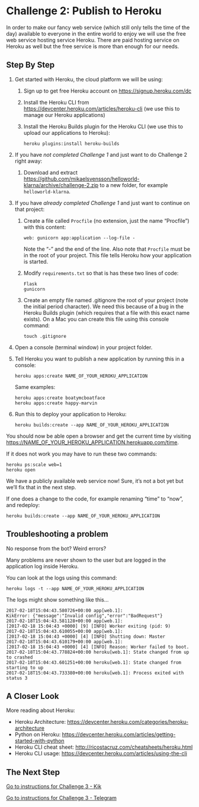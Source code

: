 # Challenge 2: Publish to Heroku
 
In order to make our fancy web service (which still only tells the time of the day) available to everyone in the entire world to enjoy we will use the free web service hosting service Heroku. There are paid hosting service on Heroku as well but the free service is more than enough for our needs.

## Step By Step

1.  Get started with Heroku, the cloud platform we will be using:

    1.  Sign up to get free Heroku account on https://signup.heroku.com/dc
    
    1.  Install the Heroku CLI from 
        https://devcenter.heroku.com/articles/heroku-cli 
        (we use this to manage our Heroku applications)
    
    1.  Install the Heroku Builds plugin for the Heroku CLI (we use this to upload our applications to Heroku):
        
            heroku plugins:install heroku-builds

1.  If you have _not completed Challenge 1_ and just want to do Challenge 2 right away:

    1.  Download and extract https://github.com/mikaelsvensson/helloworld-klarna/archive/challenge-2.zip 
        to a new folder, for example ```helloworld-klarna```.

1.  If you have _already completed Challenge 1_ and just want to continue on that project:

    1.  Create a file called ```Procfile``` (no extension, just the name “Procfile”) with this content:
        
            web: gunicorn app:application --log-file -
            
        Note the “-” and the end of the line. Also note that ```Procfile``` must be in the root of your project.
        This file tells Heroku how your application is started.
    
    1.  Modify ```requirements.txt``` so that is has these two lines of code:
        
            Flask
            gunicorn
            
    1.  Create an empty file named .gitignore the root of your project (note the initial period character). We need this because of a bug in the Heroku Builds plugin (which requires that a file with this exact name exists). On a Mac you can create this file using this console command:
        
            touch .gitignore
    
1.  Open a console (terminal window) in your project folder.

1.  Tell Heroku you want to publish a new application by running this in a console:
    
        heroku apps:create NAME_OF_YOUR_HEROKU_APPLICATION
    
    Same examples:
    
        heroku apps:create boatymcboatface
        heroku apps:create happy-marvin
        
1.  Run this to deploy your application to Heroku:
    
        heroku builds:create --app NAME_OF_YOUR_HEROKU_APPLICATION

You should now be able open a browser and get the current time by visiting 
https://NAME_OF_YOUR_HEROKU_APPLICATION.herokuapp.com/time.

If it does not work you may have to run these two commands: 
    
    heroku ps:scale web=1
    heroku open

We have a publicly available web service now! Sure, it’s not a bot yet but we’ll fix that in the next step.

If one does a change to the code, for example renaming “time” to “now”, and redeploy:
    
    heroku builds:create --app NAME_OF_YOUR_HEROKU_APPLICATION

## Troubleshooting a problem

No response from the bot? Weird errors?

Many problems are never shown to the user but are logged in the application log inside Heroku.

You can look at the logs using this command:

    heroku logs -t --app NAME_OF_YOUR_HEROKU_APPLICATION

The logs might show something like this…

    2017-02-18T15:04:43.580726+00:00 app[web.1]: 
    KikError: {"message":"Invalid config","error":"BadRequest"}
    2017-02-18T15:04:43.581128+00:00 app[web.1]: 
    [2017-02-18 15:04:43 +0000] [9] [INFO] Worker exiting (pid: 9)
    2017-02-18T15:04:43.610055+00:00 app[web.1]: 
    [2017-02-18 15:04:43 +0000] [4] [INFO] Shutting down: Master
    2017-02-18T15:04:43.610179+00:00 app[web.1]: 
    [2017-02-18 15:04:43 +0000] [4] [INFO] Reason: Worker failed to boot.
    2017-02-18T15:04:43.778824+00:00 heroku[web.1]: State changed from up to crashed
    2017-02-18T15:04:43.601251+00:00 heroku[web.1]: State changed from starting to up
    2017-02-18T15:04:43.733380+00:00 heroku[web.1]: Process exited with status 3

## A Closer Look

More reading about Heroku:

* Heroku Architecture: https://devcenter.heroku.com/categories/heroku-architecture
* Python on Heroku: https://devcenter.heroku.com/articles/getting-started-with-python
* Heroku CLI cheat sheet: http://ricostacruz.com/cheatsheets/heroku.html
* Heroku CLI usage: https://devcenter.heroku.com/articles/using-the-cli

## The Next Step

[Go to instructions for Challenge 3 - Kik](./challenge-kik.md)

[Go to instructions for Challenge 3 - Telegram](./challenge-telegram.md)
